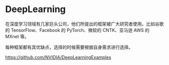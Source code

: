 # DeepLearning 

在深度学习领域有几家巨头公司，他们所提出的框架被广大研究者使用。比如谷歌的 TensorFlow、Facebook 的 PyTorch、微软的 CNTK、亚马逊 AWS 的 MXnet 等。

每种框架都有其优缺点，选择的时候需要根据自身需求进行选择。


https://github.com/NVIDIA/DeepLearningExamples



